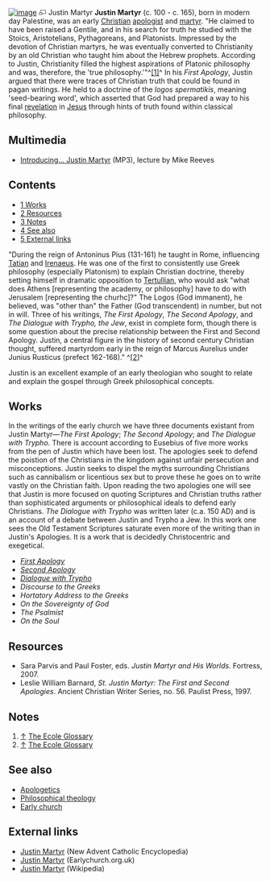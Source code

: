 [![image](images/thumb/e/e9/Justin-martyr.jpg/180px-Justin-martyr.jpg)](http://www.theopedia.com/File:Justin-martyr.jpg)
[![image](data:image/png;base64,iVBORw0KGgoAAAANSUhEUgAAAA8AAAALCAAAAACFLIiAAAAAAnRSTlMA/1uRIrUAAABPSURBVAjXY/j///+5vXDwjAHIr26ZAgXZe8H8a/+hoIcw/9nevdVL9+79DuPvzQYZFPUezu8BMZLXgkExnD8HAu6hqv//n+HZVjD4DuUDAKlChD3fj6aPAAAAAElFTkSuQmCC)](http://www.theopedia.com/File:Justin-martyr.jpg "Enlarge")
Justin Martyr
**Justin Martyr** (c. 100 - c. 165), born in modern day Palestine,
was an early [Christian](Christianity "Christianity")
[apologist](Apologetics "Apologetics") and
[martyr](Martyr "Martyr"). "He claimed to have been raised a
Gentile, and in his search for truth he studied with the Stoics,
Aristotelians, Pythagoreans, and Platonists. Impressed by the
devotion of Christian martyrs, he was eventually converted to
Christianity by an old Christian who taught him about the Hebrew
prophets. According to Justin, Christianity filled the highest
aspirations of Platonic philosophy and was, therefore, the 'true
philosophy.'"^[[1]](#note-0)^ In his *First Apology*, Justin argued
that there were traces of Christian truth that could be found in
pagan writings. He held to a doctrine of the *logos spermatikis*,
meaning 'seed-bearing word', which asserted that God had prepared a
way to his final [revelation](Revelation "Revelation") in
[Jesus](Jesus "Jesus") through hints of truth found within
classical philosophy.

## Multimedia

-   [Introducing... Justin Martyr](http://theologynetwork.org/historical-theology/getting-stuck-in/introducing----justin-martyr.htm)
    (MP3), lecture by Mike Reeves

## Contents

-   [1 Works](#Works)
-   [2 Resources](#Resources)
-   [3 Notes](#Notes)
-   [4 See also](#See_also)
-   [5 External links](#External_links)

  
"During the reign of Antoninus Pius (131-161) he taught in Rome,
influencing [Tatian](Tatian "Tatian") and
[Irenaeus](Irenaeus "Irenaeus"). He was one of the first to
consistently use Greek philosophy (especially Platonism) to explain
Christian doctrine, thereby setting himself in dramatic opposition
to [Tertullian](Tertullian "Tertullian"), who would ask "what does
Athens [representing the academy, or philosophy] have to do with
Jerusalem [representing the churhc]?" The Logos (God immanent), he
believed, was "other than" the Father (God transcendent) in number,
but not in will. Three of his writings, *The First Apology*,
*The Second Apology*, and *The Dialogue with Trypho, the Jew*,
exist in complete form, though there is some question about the
precise relationship between the First and Second Apology. Justin,
a central figure in the history of second century Christian
thought, suffered martyrdom early in the reign of Marcus Aurelius
under Junius Rusticus (prefect 162-168)." ^[[2]](#note-1)^

Justin is an excellent example of an early theologian who sought to
relate and explain the gospel through Greek philosophical
concepts.

## Works

In the writings of the early church we have three documents
existant from Justin Martyr—*The First Apology*;
*The Second Apology*; and *The Dialogue with Trypho*. There is
account according to Eusebius of five more works from the pen of
Justin which have been lost. The apologies seek to defend the
poistion of the Christians in the kingdom against unfair
persecution and misconceptions. Justin seeks to dispel the myths
surrounding Christians such as cannibalism or licentious sex but to
prove these he goes on to write vastly on the Christian faith. Upon
reading the two apologies one will see that Justin is more focused
on quoting Scriptures and Christian truths rather than
sophisticated arguments or philosophical ideals to defend early
Christians. *The Dialogue with Trypho* was written later (c.a. 150
AD) and is an account of a debate between Justin and Trypho a Jew.
In this work one sees the Old Testament Scriptures saturate even
more of the writing than in Justin's Apologies. It is a work that
is decidedly Christocentric and exegetical.

-   [*First Apology*](http://www.newadvent.org/fathers/0126.htm)
-   [*Second Apology*](http://www.newadvent.org/fathers/0127.htm)
-   [*Dialogue with Trypho*](http://www.newadvent.org/fathers/0128.htm)
-   *Discourse to the Greeks*
-   *Hortatory Address to the Greeks*
-   *On the Sovereignty of God*
-   *The Psalmist*
-   *On the Soul*

## Resources

-   Sara Parvis and Paul Foster, eds.
    *Justin Martyr and His Worlds*. Fortress, 2007.
-   Leslie William Barnard,
    *St. Justin Martyr: The First and Second Apologies*. Ancient
    Christian Writer Series, no. 56. Paulist Press, 1997.

## Notes

1.  [↑](#ref-0)
    [The Ecole Glossary](http://www2.evansville.edu/ecoleweb/glossary/justin.html)
2.  [↑](#ref-1)
    [The Ecole Glossary](http://www2.evansville.edu/ecoleweb/glossary/justin.html)

## See also

-   [Apologetics](Apologetics "Apologetics")
-   [Philosophical theology](Philosophical_theology "Philosophical theology")
-   [Early church](Early_church "Early church")

## External links

-   [Justin Martyr](http://www.newadvent.org/cathen/08580c.htm)
    (New Advent Catholic Encyclopedia)
-   [Justin Martyr](http://www.earlychurch.org.uk/justin.php)
    (Earlychurch.org.uk)
-   [Justin Martyr](http://en.wikipedia.org/wiki/Justin_Martyr "w:Justin Martyr")
    (Wikipedia)



